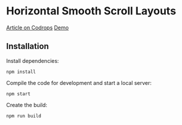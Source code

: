 # Horizontal Smooth Scroll Layouts
[Article on Codrops](https://tympanus.net/codrops/?p=52157)
[Demo](http://tympanus.net/Development/HorizontalSmoothScrollLayout/)


## Installation

Install dependencies:

```
npm install
```

Compile the code for development and start a local server:

```
npm start
```

Create the build:

```
npm run build
```





